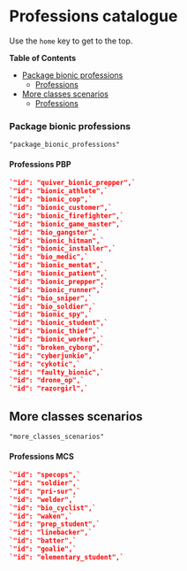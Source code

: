 # Professions catalogue

Use the `home` key to get to the top.

**Table of Contents**
<!-- START doctoc generated TOC please keep comment here to allow auto update -->
<!-- DON'T EDIT THIS SECTION, INSTEAD RE-RUN doctoc TO UPDATE -->

- [Package bionic professions](#package-bionic-professions)
  - [Professions](#professions-pbp)
- [More classes scenarios](#more-classes-scenarios)
  * [Professions](#professions-mcs)

<!-- END doctoc generated TOC please keep comment here to allow auto update -->

### Package bionic professions
```Regex
"package_bionic_professions"
```


#### Professions PBP
```Json
`"id": "quiver_bionic_prepper",`
`"id": "bionic_athlete",`
`"id": "bionic_cop",`
`"id": "bionic_customer",`
`"id": "bionic_firefighter",`
`"id": "bionic_game_master",`
`"id": "bio_gangster",`
`"id": "bionic_hitman",`
`"id": "bionic_installer",`
`"id": "bio_medic",`
`"id": "bionic_mentat",`
`"id": "bionic_patient",`
`"id": "bionic_prepper",`
`"id": "bionic_runner",`
`"id": "bio_sniper",`
`"id": "bio_soldier",`
`"id": "bionic_spy",`
`"id": "bionic_student",`
`"id": "bionic_thief",`
`"id": "bionic_worker",`
`"id": "broken_cyborg",`
`"id": "cyberjunkie",`
`"id": "cykotic",`
`"id": "faulty_bionic",`
`"id": "drone_op",`
`"id": "razorgirl",`
```


## More classes scenarios
```Regex
"more_classes_scenarios"
```

#### Professions MCS

```Json
`"id": "specops",`
`"id": "soldier",`
`"id": "pri-sur",`
`"id": "welder",`
`"id": "bio_cyclist",`
`"id": "waken",`
`"id": "prep_student",`
`"id": "linebacker",`
`"id": "batter",`
`"id": "goalie",`
`"id": "elementary_student",`
```


